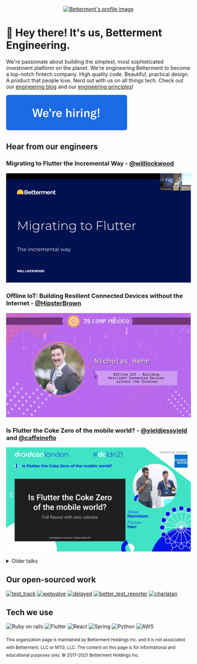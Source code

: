 <p align="center">
  <a href="https://www.betterment.com">
    <img src="https://resources.betterment.com/hubfs/Graphics/shared-assets/betterment-icon-logo.svg" alt="Betterment's profile image"/>
  </a>
</p>

# 👋  Hey there! It's us, Betterment Engineering.

We're passionate about building the simplest, most sophisticated investment platform on the planet. We're engineering Betterment to become a top-notch fintech company. High quality code. Beautiful, practical design. A product that people love. Nerd out with us on all things tech. Check out our [engineering blog](https://www.betterment.com/category/engineering/) and our [engineering principles](https://betterment.github.io/eng-principles/)!

[![We're hiring button](https://raw.githubusercontent.com/Betterment/.github/main/profile/assets/hiring-button.svg)](https://www.betterment.com/careers/)

<!--
## Upcoming talks and events

TODO add this back in when there is content
-->

## Hear from our engineers

### Migrating to Flutter the Incremental Way - [@willlockwood](https://github.com/willlockwood)
[![Migrating to Flutter the Incremental Way link](https://raw.githubusercontent.com/Betterment/.github/main/profile/assets/migrating-to-flutter-the-incremental-way.png)](https://youtu.be/e6ncTlHSlUE)

### Offline IoT: Building Resilient Connected Devices without the Internet - [@HipsterBrown](https://github.com/HipsterBrown)
[![Offline IoT: Building Resilient Connected Devices without the Internet link](https://raw.githubusercontent.com/Betterment/.github/main/profile/assets/offline-iot-building-resilient-connected-devices-without-the-internet.png)](https://youtu.be/0JROQGWCmds)

### Is Flutter the Coke Zero of the mobile world? - [@yieldjessyield](https://github.com/yieldjessyield) and [@caffeineflo](https://github.com/caffeineflo)
[![Is Flutter the Coke Zero of the mobile world? link](https://raw.githubusercontent.com/Betterment/.github/main/profile/assets/is-flutter-the-coke-zero-of-the-mobile-world.png)](https://www.droidcon.com/2021/11/17/is-flutter-the-coke-zero-of-the-mobile-world/)

<details>
<summary>Older talks</summary>

### Transforming SwiftUI to JSON (and Vice-Versa) for a fully backend driven UI - [@caffeineflo](https://github.com/caffeineflo)
[![Transforming SwiftUI to JSON (and Vice-Versa) for a fully backend driven UI link](https://raw.githubusercontent.com/Betterment/.github/main/profile/assets/transforming-swiftui-to-json-for-a-fully-backend-driven-ui.png)](https://youtu.be/TS2f-DbsJIE)

### Can I break this?: Writing resilient "save" methods - [@smudge](https://github.com/smudge)
[![Can I break this?: Writing resilient "save" methods video link](https://raw.githubusercontent.com/Betterment/.github/main/profile/assets/can-i-break-this-writing-resilient-save-methods.png)](https://www.youtube.com/watch?v=TuhS13rBoVY)

### Transitioning to Flutter at Scale - [@samandmoore](https://github.com/samandmoore)
[![Transitioning to Flutter at Scale audio link](https://raw.githubusercontent.com/Betterment/.github/main/profile/assets/transitioning-to-flutter-at-scale.png)](https://soundcloud.com/user-910706127/transitioning-to-flutter-at-scale)
</details>

## Our open-sourced work

[![test_track](https://github-readme-stats.vercel.app/api/pin/?username=Betterment&repo=test_track)](https://github.com/Betterment/test_track)
[![webvalve](https://github-readme-stats.vercel.app/api/pin/?username=Betterment&repo=webvalve)](https://github.com/Betterment/webvalve)
[![delayed](https://github-readme-stats.vercel.app/api/pin/?username=Betterment&repo=delayed)](https://github.com/Betterment/delayed)
[![better_test_reporter](https://github-readme-stats.vercel.app/api/pin/?username=Betterment&repo=better_test_reporter)](https://github.com/Betterment/better_test_reporter)
[![charlatan](https://github-readme-stats.vercel.app/api/pin/?username=Betterment&repo=charlatan)](https://github.com/Betterment/charlatan)

## Tech we use
![Ruby on rails](https://img.shields.io/badge/Ruby_on_Rails-CC0000?style=for-the-badge&logo=ruby-on-rails&logoColor=white)
![Flutter](https://img.shields.io/badge/Flutter-02569B?style=for-the-badge&logo=flutter&logoColor=white)
![React](https://img.shields.io/badge/React-20232A?style=for-the-badge&logo=react&logoColor=61DAFB)
![Spring](https://img.shields.io/badge/Spring-6DB33F?style=for-the-badge&logo=spring&logoColor=white)
![Python](https://img.shields.io/badge/Python-14354C?style=for-the-badge&logo=python&logoColor=white)
![AWS](https://img.shields.io/badge/Amazon_AWS-232F3E?style=for-the-badge&logo=amazon-aws&logoColor=white)

<sub>This organization page is maintained by Betterment Holdings Inc. and it is not associated with Betterment, LLC or MTG, LLC. The content on this page is for informational and educational purposes only. © 2017–2021 Betterment Holdings Inc.</sub>

